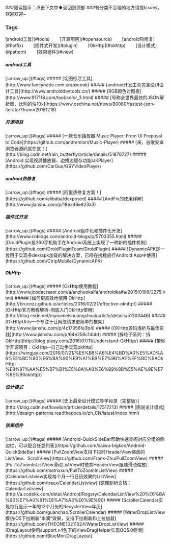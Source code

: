 ###阅读提示：点击下文中:arrow_up:返回到顶部
###有分类不合理的地方请提Issues。欢迎欢迎~

<h3 id='tags'>Tags</h3>
[android工具](#tools)&emsp;&emsp;
[开源项目](#opensource)&emsp;&emsp;
[android热修复](#hotfix)&emsp;&emsp;
[插件式开发](#plugin)&emsp;&emsp;
[OkHttp](#okhttp)&emsp;&emsp;
[设计模式](#pattern)&emsp;&emsp;
[效果组件](#view)&emsp;&emsp;

<h5 id='tools'>android工具</h5>[:arrow_up:](#tags)
##### [切图标注工具](http://www.fancynode.com.cn/pxcook)
##### [android开发工具包含设UI设计工具](http://www.androiddevtools.cn/)
##### [RGB颜色对照表](http://www.917118.com/tool/color_3.html)
##### [号称全世界最快的JSON解析器，比别的快10x](https://www.oschina.net/news/80080/fastest-json-iterator?from=20161218)

<h5 id='opensource'>开源项目</h5>[:arrow_up:](#tags)
##### [一款音乐播放器 Music Player: From UI Proposal to Code](https://github.com/andremion/Music-Player)
##### [来，谷歌安卓浏览器源码就在这！](http://blog.csdn.net/rain_butterfly/article/details/51870727)
##### [Android 实现视屏播放器、边播边缓存功能IJKPlayer](https://github.com/CarGuo/GSYVideoPlayer)

<h5 id='hotfix'>android热修复</h5>[:arrow_up:](#tags)
##### [阿里热修复方案！](https://github.com/alibaba/dexposed)
##### [AndFix的使用详解](http://www.jianshu.com/p/18ea46e823a3)

<h5 id='plugin'>插件式开发</h5>[:arrow_up:](#tags)
##### [Android组件化和插件化开发](http://www.cnblogs.com/android-blogs/p/5703355.html)
##### [DroidPlugin是360手机助手在Android系统上实现了一种新的插件机制](https://github.com/DroidPluginTeam/DroidPlugin)
##### [DynamicAPK是一套用于实现多dex/apk加载的解决方案，已经在携程旅行Android App中使用](https://github.com/CtripMobile/DynamicAPK)

<h5 id='okhttp'>OkHttp</h5>[:arrow_up:](#tags)
##### [OkHttp使用教程](http://www.jcodecraeer.com/a/anzhuokaifa/androidkaifa/2015/0106/2275.html)
##### [如何更高效地使用 OkHttp](http://brucezz.github.io/articles/2016/02/21/effective-okhttp/)
##### [OkHttp官方教程解析-彻底入门OkHttp使用](http://blog.csdn.net/mynameishuangshuai/article/details/51303446)
##### [OkHttpUtils一个专注于让网络请求更简单的框架](http://www.jianshu.com/p/4c17956fe3b4)
##### [OKHttp源码浅析与最佳实践](http://www.jianshu.com/p/64e256c1dbbf)
##### [拆轮子系列：拆 OkHttp](http://blog.piasy.com/2016/07/11/Understand-OkHttp/)
##### [带你学开源项目：OkHttp--自己动手实现okhttp](https://wingjay.com/2016/07/21/%E5%B8%A6%E4%BD%A0%E5%AD%A6%E5%BC%80%E6%BA%90%E9%A1%B9%E7%9B%AE%EF%BC%9AOkHttp-%E8%87%AA%E5%B7%B1%E5%8A%A8%E6%89%8B%E5%AE%9E%E7%8E%B0okhttp/)

<h5 id='pattern'>设计模式</h5>[:arrow_up:](#tags)
##### [史上最全设计模式导学目录（完整版）](http://blog.csdn.net/lovelion/article/details/17517213)
##### [图说设计模式](http://design-patterns.readthedocs.io/zh_CN/latest/index.html)

<h5 id='view'>效果组件</h5>[:arrow_up:](#tags)
##### [Android-QuickSideBar帮助快速查阅对应分组的侧边栏，可以配合任意列表](https://github.com/saiwu-bigkoo/Android-QuickSideBar)
##### [PullZoomView支持下拉时HeaderView缩放的ListView、ScrollView](https://github.com/Frank-Zhu/PullZoomView)
##### [PullToZoomInListView滑动ListView时使其HeaderView跟随滑动缩放](https://github.com/matrixxun/PullToZoomInListView)
##### [CalendarListview实现每个月一行日历效果的ListView](https://github.com/traex/CalendarListview)    [原理剖析文档：CalendarListview](http://a.codekk.com/detail/Android/Rogary/CalendarListView%20%E6%BA%90%E7%A0%81%E8%A7%A3%E6%9E%90)
##### [ScrollerCalendar实现每行显示一年的12个月份的RecyclerView年历](https://github.com/guanchao/ScrollerCalendar)
##### [WaterDropListView模仿iOS下拉刷新“水滴”效果，支持下拉刷新和上拉加载](https://github.com/THEONE10211024/WaterDropListView)
##### [DragLayout使用support.v4包下的ViewDragHelper实现QQ5.0侧滑](https://github.com/BlueMor/DragLayout)